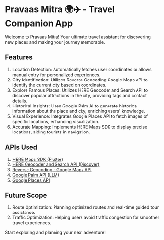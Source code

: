 # Pravaas Mitra 🌍✈️ - Travel Companion App

Welcome to Pravaas Mitra! Your ultimate travel assistant for discovering new places and making your journey memorable.

## Features
1) Location Detection: Automatically fetches user coordinates or allows manual entry for personalized experiences.
2) City Identification: Utilizes Reverse Geocoding Google Maps API to identify the current city based on coordinates.
3) Explore Famous Places: Utilizes HERE Geocoder and Search API to discover popular attractions in the city, providing tags and contact details.
4) Historical Insights: Uses Google Palm AI to generate historical information about the place and city, enriching users' knowledge.
5) Visual Experience: Integrates Google Places API to fetch images of specific locations, enhancing visualization.
6) Accurate Mapping: Implements HERE Maps SDK to display precise locations, aiding tourists in navigation.

## APIs Used
1) [HERE Maps SDK (Flutter)](https://www.here.com/docs/bundle/sdk-for-flutter-explore-developer-guide/page/README.html)
2) [HERE Geocoder and Search API (Discover)](https://www.here.com/docs/bundle/geocoding-and-search-api-v7-api-reference/page/index.html#/paths/~1discover/get)
3) [Reverse Geocoding - Google Maps API](https://developers.google.com/maps/documentation/geocoding)
4) [Google Palm API (LLM)](https://developers.generativeai.google/tutorials/curl_quickstart)
5) [Google Places API](https://developers.google.com/maps/documentation/places/web-service)
 
## Future Scope
1) Route Optimization: Planning optimized routes and real-time guided tour assistance.
2) Traffic Optimization: Helping users avoid traffic congestion for smoother travel experiences.

Start exploring and planning your next adventure!


